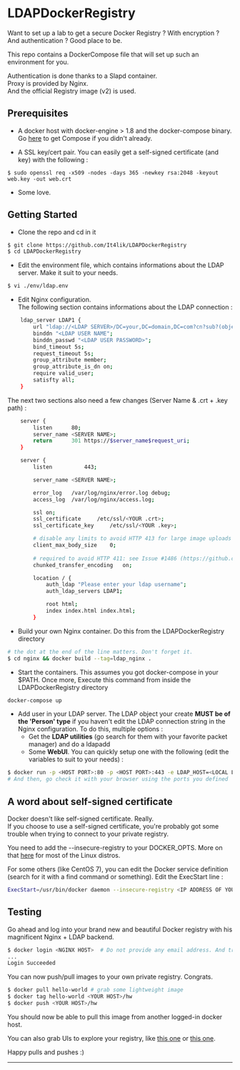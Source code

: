 # LDAPDockerRegistry

Want to set up a lab to get a secure Docker Registry ? With encryption ? And authentication ? Good place to be.

This repo contains a DockerCompose file that will set up such an environment for you. 

Authentication is done thanks to a Slapd container.  
Proxy is provided by Nginx.  
And the official Registry image (v2) is used.

## Prerequisites

- A docker host with docker-engine > 1.8 and the docker-compose binary.
Go [here](https://docs.docker.com/compose/install/) to get Compose if you didn't already.

- A SSL key/cert pair. You can easily get a self-signed certificate (and key) with the following : 
```
$ sudo openssl req -x509 -nodes -days 365 -newkey rsa:2048 -keyout web.key -out web.crt
```

- Some love.

## Getting Started

* Clone the repo and cd in it
``` bash
$ git clone https://github.com/It4lik/LDAPDockerRegistry
$ cd LDAPDockerRegistry
```

* Edit the environment file, which contains informations about the LDAP server. Make it suit to your needs.
``` bash
$ vi ./env/ldap.env
```

* Edit Nginx configuration.  
The following section contains informations about the LDAP connection :

``` bash
	ldap_server LDAP1 {
		url "ldap://<LDAP SERVER>/DC=your,DC=domain,DC=com?cn?sub?(objectClass=person)";
		binddn "<LDAP USER NAME";
		binddn_passwd "<LDAP USER PASSWORD>";
		bind_timeout 5s;
		request_timeout 5s;
		group_attribute member;
		group_attribute_is_dn on;
		require valid_user;
		satisfty all;
	}
```

  The next two sections also need a few changes (Server Name & .crt + .key path) :

``` bash
	server {
		listen 		80;
		server_name	<SERVER NAME>;
		return		301 https://$server_name$request_uri;
	}

	server {
		listen          443;

		server_name	<SERVER NAME>;

		error_log	/var/log/nginx/error.log debug;
		access_log	/var/log/nginx/access.log;

		ssl on;
		ssl_certificate 	/etc/ssl/<YOUR .crt>;
		ssl_certificate_key 	/etc/ssl/<YOUR .key>;

		# disable any limits to avoid HTTP 413 for large image uploads
		client_max_body_size	0;
	
		# required to avoid HTTP 411: see Issue #1486 (https://github.com/docker/docker/issues/1486)
		chunked_transfer_encoding 	on;

		location / {
			auth_ldap "Please enter your ldap username";
			auth_ldap_servers LDAP1;

			root html;
			index index.html index.html;
		}

```

* Build your own Nginx container. Do this from the LDAPDockerRegistry directory
``` bash
# the dot at the end of the line matters. Don't forget it.
$ cd nginx && docker build --tag=ldap_nginx .
```

* Start the containers. This assumes you got docker-compose in your $PATH. Once more, Execute this command from inside the LDAPDockerRegistry directory
``` bash
docker-compose up
```

* Add user in your LDAP server. The LDAP object your create **MUST be of the 'Person' type** if you haven't edit the LDAP connection string in the Nginx configuration.
To do this, multiple options : 
	- Get the **LDAP utilities** (go search for them with your favorite packet manager) and do a ldapadd
	- Some **WebUI**. You can quickly setup one with the following (edit the variables to suit to your needs) : 
``` bash
$ docker run -p <HOST PORT>:80 -p <HOST PORT>:443 -e LDAP_HOST=<LOCAL LDAP IP ADDRESS> -e LDAP_BASE_DN=dc=your,dc=domain,dc=com -e LDAP_LOGIN_DN=cn=admin,dc=your,dc=domain,dc=com -d windfisch/phpldapadmin
# And then, go check it with your browser using the ports you defined
```

## A word about self-signed certificate 
Docker doesn't like self-signed certificate. Really.  
If you choose to use a self-signed certificate, you're probably got some trouble when trying to connect to your private registry.

You need to add the --insecure-registry to your DOCKER_OPTS. More on that [here](https://docs.docker.com/registry/insecure/) for most of the Linux distros. <return> 

For some others (like CentOS 7), you can edit the Docker service definition (search for it with a find command or something). Edit the ExecStart line : 
``` bash
ExecStart=/usr/bin/docker daemon --insecure-registry <IP ADDRESS OF YOUR NGINX PROXY> -H fd://
```

## Testing
Go ahead and log into your brand new and beautiful Docker registry with his magnificent Nginx + LDAP backend. 
``` bash
$ docker login <NGINX HOST>  # Do not provide any email address. And try fake credentials, just to be sure...
...
Login Succeeded
```

You can now push/pull images to your own private registry. Congrats. 
``` bash
$ docker pull hello-world # grab some lightweight image
$ docker tag hello-world <YOUR HOST>/hw 
$ docker push <YOUR HOST>/hw
```
You should now be able to pull this image from another logged-in docker host. 

You can also grab UIs to explore your registry, like [this one](https://hub.docker.com/r/atcol/docker-registry-ui/) or [this one](https://hub.docker.com/r/hyper/docker-registry-web/). 

Happy pulls and pushes :)

---